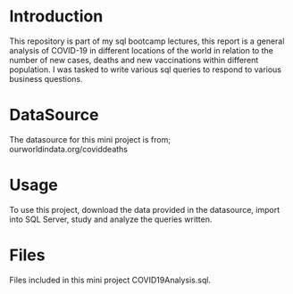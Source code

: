 # Introduction
This repository is part of my sql bootcamp lectures, this report is a general analysis of COVID-19 in different locations of the world in relation to the number of new cases, 
deaths and new vaccinations within different population. I was tasked to write various sql queries to respond to various business questions.

# DataSource
The datasource for this mini project is from; ourworldindata.org/coviddeaths

# Usage
To use this project, download the data provided in the datasource, import into SQL Server, study and analyze the queries written.

# Files 
Files included in this mini project COVID19Analysis.sql.
